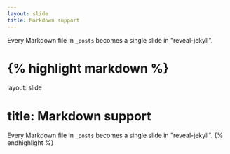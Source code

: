 ```yaml
---
layout: slide
title: Markdown support
---
```


Every Markdown file in `_posts` becomes a single slide in "reveal-jekyll".

# {% highlight markdown %}

layout: slide

# title: Markdown support

Every Markdown file in `_posts` becomes a single slide in "reveal-jekyll". {% endhighlight %}
